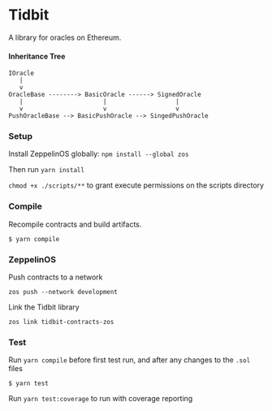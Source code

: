 # Tidbit

A library for oracles on Ethereum.

#### Inheritance Tree

```
IOracle
   |
   v
OracleBase --------> BasicOracle ------> SignedOracle
   |                      |                   |
   v                      v                   v
PushOracleBase --> BasicPushOracle --> SingedPushOracle
```

### Setup

Install ZeppelinOS globally: `npm install --global zos`

Then run `yarn install`

`chmod +x ./scripts/**` to grant execute permissions on the scripts directory

### Compile

Recompile contracts and build artifacts.

```
$ yarn compile
```

### ZeppelinOS

Push contracts to a network
```
zos push --network development
```

Link the Tidbit library
```
zos link tidbit-contracts-zos
```

### Test

Run `yarn compile` before first test run, and after any changes to the `.sol` files

```
$ yarn test
```

Run `yarn test:coverage` to run with coverage reporting
